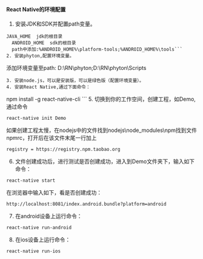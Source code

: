 #### React Native的环境配置
1. 安装JDK和SDK并配置path变量。
```
JAVA_HOME  jdk的根目录
  ANDROID_HOME  sdk的根目录
  path中添加:%ANDROID_HOME%\platform-tools;%ANDROID_HOME%\tools```
2. 安装phyton,配置环境变量。
```
添加环境变量至path:  D:\RN\phyton;D:\RN\phyton\Scripts
```
3. 安装node.js，可以是安装版，可以是绿色版（配置环境变量）。
4. 安装React Native,通过下面命令：
```
npm install -g react-native-cli ```
5. 切换到你的工作空间，创建工程，如Demo,通过命令
```
react-native init Demo 
```
如果创建工程太慢，在nodejs中的文件找到nodejs\node_modules\npm找到文件npmrc，打开后在该文件末尾一行加上
```
registry = https://registry.npm.taobao.org
```
6. 文件创建成功后，进行测试是否创建成功，进入到Demo文件夹下，输入如下命令：
```
react-native start
```
在浏览器中输入如下，看是否创建成功：
```
http://localhost:8081/index.android.bundle?platform=android
```
7. 在android设备上运行命令：
```
react-native run-android
```
8. 在ios设备上运行命令：
```
react-native run-ios
```
